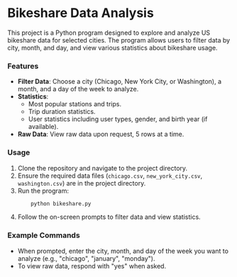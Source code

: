 # Bikeshare Data Analysis
This project is a Python program designed to explore and analyze US bikeshare data for selected cities. The program allows users to filter data by city, month, and day, and view various statistics about bikeshare usage.

### Features
- **Filter Data**: Choose a city (Chicago, New York City, or Washington), a month, and a day of the week to analyze.
- **Statistics**:
    - Most popular stations and trips.
    - Trip duration statistics.
    - User statistics including user types, gender, and birth year (if available).
- **Raw Data**: View raw data upon request, 5 rows at a time.

### Usage
1. Clone the repository and navigate to the project directory.
2. Ensure the required data files (`chicago.csv`, `new_york_city.csv`, `washington.csv`) are in the project directory.
3. Run the program:
    ```bash
        python bikeshare.py
    ```
4. Follow the on-screen prompts to filter data and view statistics.

### Example Commands
- When prompted, enter the city, month, and day of the week you want to analyze (e.g., "chicago", "january", "monday").
- To view raw data, respond with "yes" when asked.
